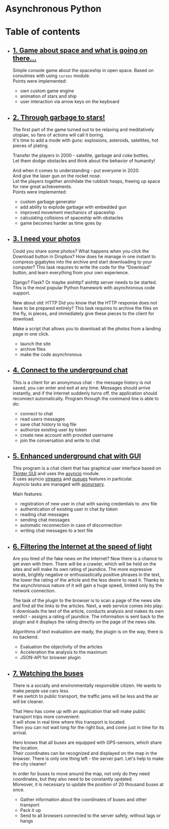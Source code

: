 # Asynchronous Python

# Table of contents
* ## [1. Game about space and what is going on there...](01.async_console_game/README.md)
    Simple console game about the spaceship in open space. Based on coroutines with using `curses` module.  
    Points were implemented: 
    * own custom game engine
    * animation of stars and ship
    * user interaction via arrow keys on the keyboard

* ## [2. Through garbage to stars!](02.through_garbage_to_stars/README.md)
    The first part of the game turned out to be relaxing and meditatively utopian, so fans of actions will call it boring.  
    It's time to add a mode with guns: explosions, asteroids, satellites, hot pieces of plating.  

    Transfer the players in 2000 - satellite, garbage and coke bottles.  
    Let them dodge obstacles and think about the behavior of humanity!  
    
    And when it comes to understanding - put everyone in 2020.  
    And give the laser gun on the rocket nose.  
    Let the players together annihilate the rubbish heaps, freeing up space for new great achievements.  
    Points were implemented: 
     * custom garbage generator
     * add ability to explode garbage with embedded gun
     * improved movement mechanics of spaceship
     * calculating collisions of spaceship with obstacles
     * game becomes harder as time goes by
 
* ## [3. I need your photos](03.photo_sharing/async-download-service/README.md)
    Could you share some photos?
    What happens when you click the Download button in Dropbox? 
    How does he manage in one instant to compress gigabytes into the archive and start downloading to your computer? 
    This task requires to write the code for the “Download” button, and learn everything from your own experience.
    
    Django? Flask? Or maybe aiohttp?
    aiohttp server needs to be started. This is the most popular Python framework with asynchronous code support.
    
    New about old: HTTP
    Did you know that the HTTP response does not have to be prepared entirely? 
    This task requires to archive the files on the fly, in pieces, and immediately give these pieces to the client for download.
    
    Make a script that allows you to download all the photos from a landing page in one click.
    
    * launch the site
    * archive files
    * make the code asynchronous

* ## [4. Connect to the underground chat](04.underground_chat/README.md)
    This is a client for an anonymous chat - the message history is not saved, you can enter and exit at any time.
    Messages should arrive instantly, and if the Internet suddenly turns off, the application should reconnect automatically.
    Program through the command line is able to do:

    * connect to chat
    * read users messages 
    * save chat history to log file
    * authorize existing user by token
    * create new account with provided username
    * join the conversation and write to chat

* ## [5. Enhanced underground chat with GUI](05.underground_chat_client/README.md)
    This program is a chat client that has graphical user interface based on [Tkinter GUI](https://docs.python.org/3/library/tkinter.html) and uses the [asyncio](https://docs.python.org/3/library/asyncio.html) module.  
    It uses asyncio [streams](https://docs.python.org/3/library/asyncio-stream.html) and [queues](https://docs.python.org/3/library/asyncio-queue.html) features in particular.  
    Asyncio tasks are managed with [aionursery](https://pypi.org/project/aionursery/). 
    
    Main features:
    * registration of new user in chat with saving credentials to .env file
    * authentication of existing user in chat by token
    * reading chat messages
    * sending chat messages
    * automatic reconnection in case of disconnection
    * writing chat messages to a text file

* ## [6. Filtering the Internet at the speed of light](06.news-filtering/README.md)
    Are you tired of the fake news on the Internet? Now there is a chance to get even with them. 
    There will be a crawler, which will be held on the sites and will make its own rating of jaundice. 
    The more expressive words, brightly negative or enthusiastically positive phrases in the text, 
    the lower the rating of the article and the less desire to read it.
    Thanks to the asynchronous nature of it will gain a huge speed, limited only by the network connection.

    The task of the plugin to the browser is to scan a page of the news site and find all the links to the articles. 
    Next, a web service comes into play: it downloads the text of the article, 
    conducts analysis and makes its own verdict - assigns a rating of jaundice. 
    The information is sent back to the plugin and it displays the rating directly on the page of the news site.

    Algorithms of text evaluation are ready, the plugin is on the way, there is no backend. 

    * Evaluation the objectivity of the articles
    * Acceleration the analysis to the maximum
    * JSON-API for browser plugin

* ## [7. Watching the buses](07.buses-on-the-map/README.md)
    There is a socially and environmentally responsible citizen. He wants to make people use cars less.  
    If we switch to public transport, the traffic jams will be less and the air will be cleaner.  

    That Hero has come up with an application that will make public transport trips more convenient:  
    it will show in real time where this transport is located.   
    Then you can not wait long for the right bus, and come just in time for its arrival.
    
    Hero knows that all buses are equipped with GPS-sensors, which share the location.  
    Their coordinates can be recognized and displayed on the map in the browser.
    There is only one thing left - the server part. Let's help to make the city cleaner!
    
    In order for buses to move around the map, not only do they need coordinates, but they also need to be constantly updated.  
    Moreover, it is necessary to update the position of 20 thousand buses at once.

    * Gather information about the coordinates of buses and other transport
    * Pack it up
    * Send to all browsers connected to the server safely, without lags or hangs
